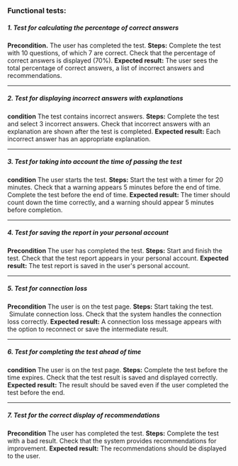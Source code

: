 ### Functional tests:
##### 1. Test for calculating the percentage of correct answers
__Precondition.__
    The user has completed the test.
__Steps:__ 
Complete the test with 10 questions, of which 7 are correct.
Check that the percentage of correct answers is displayed (70%).
__Expected result:__ 
The user sees the total percentage of correct answers, a list of incorrect answers and recommendations.
___
##### 2. Test for displaying incorrect answers with explanations
__condition__
The test contains incorrect answers.
__Steps:__ 
Complete the test and select 3 incorrect answers.
Check that incorrect answers with an explanation are shown after the test is completed.
__Expected result:__ 
Each incorrect answer has an appropriate explanation.
___
##### 3. Test for taking into account the time of passing the test
__condition__
The user starts the test.
__Steps:__
Start the test with a timer for 20 minutes.
Check that a warning appears 5 minutes before the end of time.
Complete the test before the end of time.
__Expected result:__ 
The timer should count down the time correctly, and a warning should appear 5 minutes before completion.
___
##### 4. Test for saving the report in your personal account
__Precondition__
The user has completed the test.
__Steps:__
Start and finish the test.
Check that the test report appears in your personal account.
__Expected result:__
The test report is saved in the user's personal account.
___
##### 5. Test for connection loss
__Precondition__
The user is on the test page.
__Steps:__
Start taking the test.
&nbsp;Simulate connection loss.
Check that the system handles the connection loss correctly.
__Expected result:__ 
A connection loss message appears with the option to reconnect or save the intermediate result.
___
##### 6. Test for completing the test ahead of time
__condition__
The user is on the test page.
__Steps:__
Complete the test before the time expires.
Check that the test result is saved and displayed correctly.
__Expected result:__
The result should be saved even if the user completed the test before the end.
___
##### 7. Test for the correct display of recommendations
__Precondition__
The user has completed the test.
__Steps:__
Complete the test with a bad result.
Check that the system provides recommendations for improvement.
__Expected result:__ 
The recommendations should be displayed to the user.
